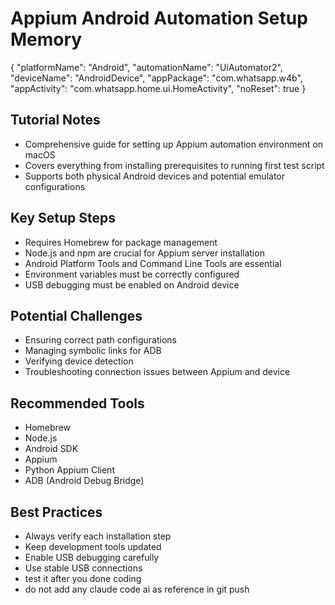 # Appium Android Automation Setup Memory

{
  "platformName": "Android",
  "automationName": "UiAutomator2",
  "deviceName": "AndroidDevice",
  "appPackage": "com.whatsapp.w4b",
  "appActivity": "com.whatsapp.home.ui.HomeActivity",
  "noReset": true
}



## Tutorial Notes
- Comprehensive guide for setting up Appium automation environment on macOS
- Covers everything from installing prerequisites to running first test script
- Supports both physical Android devices and potential emulator configurations

## Key Setup Steps
- Requires Homebrew for package management
- Node.js and npm are crucial for Appium server installation
- Android Platform Tools and Command Line Tools are essential
- Environment variables must be correctly configured
- USB debugging must be enabled on Android device

## Potential Challenges
- Ensuring correct path configurations
- Managing symbolic links for ADB
- Verifying device detection
- Troubleshooting connection issues between Appium and device

## Recommended Tools
- Homebrew
- Node.js
- Android SDK
- Appium
- Python Appium Client
- ADB (Android Debug Bridge)

## Best Practices
- Always verify each installation step
- Keep development tools updated
- Enable USB debugging carefully
- Use stable USB connections
- test it after you done coding
- do not add any claude code ai as reference in git push


